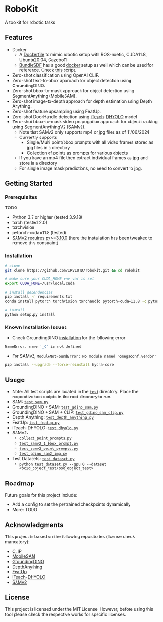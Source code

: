 # RoboKit
A toolkit for robotic tasks

## Features
- Docker
  - A [Dockerfile](docker/Dockerfile-ub20.04-ros-noetic-cuda11.8-gazebo) to mimic robotic setup with ROS-noetic, CUDA11.8, Ubuntu20.04, Gazebo11
  - [BundleSDF](https://github.com/NVlabs/BundleSDF) has a good [docker](https://github.com/NVlabs/BundleSDF?tab=readme-ov-file#dockerenvironment-setup) setup as well which can be used for reference. Check [this](docker/run_container.sh) script.
- Zero-shot classification using OpenAI CLIP.
- Zero-shot text-to-bbox approach for object detection using GroundingDINO.
- Zero-shot bbox-to-mask approach for object detection using SegmentAnything (MobileSAM).
- Zero-shot image-to-depth approach for depth estimation using Depth Anything.
- Zero-shot feature upsampling using FeatUp.
- Zero-shot DoorHandle detection using [iTeach](https://irvlutd.github.io/iTeach/)-[DHYOLO](https://huggingface.co/spaces/IRVLUTD/DH-YOLO) model
- Zero-shot bbox-to-mask video propogation approach for object tracking using SegmentAnythingV2 (SAMv2).
  - Note that SAMv2 only supports mp4 or jpg files as of 11/06/2024
  - Currently supports 
    - Single/Multi point/bbox prompts with all video frames stored as jpg files in a directory
    - Collection of points as prompts for various objects
  - If you have an mp4 file then extract individual frames as jpg and store in a directory
  - For single image mask predictions, no need to convert to jpg.

## Getting Started

### Prerequisites
TODO
- Python 3.7 or higher (tested 3.9.18)
- torch (tested 2.0)
- torchvision
- pytorch-cuda=11.8 (tested)
- [SAMv2 requires py>=3.10.0](https://github.com/facebookresearch/sam2/blob/c2ec8e14a185632b0a5d8b161928ceb50197eddc/setup.py#L171) (here the installation has been tweaked to remove this constraint)

### Installation
```sh
# clone
git clone https://github.com/IRVLUTD/robokit.git && cd robokit 

# make sure your CUDA_HOME env var is set
export CUDA_HOME=/usr/local/cuda

# install dependencies
pip install -r requirements.txt
conda install pytorch torchvision torchaudio pytorch-cuda=11.8 -c pytorch -c nvidia

# install
python setup.py install
```

### Known Installation Issues 
- Check GroundingDINO [installation](https://github.com/IDEA-Research/GroundingDINO?tab=readme-ov-file#hammer_and_wrench-install) for the following error
```sh
NameError: name '_C' is not defined
```
- For SAMv2, `ModuleNotFoundError: No module named 'omegaconf.vendor'`
```sh
pip install --upgrade --force-reinstall hydra-core
```

## Usage
- Note: All test scripts are located in the [`test`](test) directory. Place the respective test scripts in the root directory to run.
- SAM: [`test_sam.py`](test/test_sam.py)
- GroundingDINO + SAM: [`test_gdino_sam.py`](test/test_gdino_sam.py)
- GroundingDINO + SAM + CLIP: [`test_gdino_sam_clip.py`](test/test_gdino_sam_clip.py)
- Depth Anything: [`test_depth_anything.py`](test/test_depth_anything.py)
- FeatUp: [`test_featup.py`](test/test_featup.py)
- iTeach-DHYOLO: [`test_dhyolo.py`](test/test_dhyolo.py)
- SAMv2: 
  - [`collect_point_prompts.py`](test/collect_point_prompts.py)
  - [`test_samv2_1_bbox_prompt.py`](test/test_samv2_1_bbox_prompt.py)
  - [`test_samv2_point_prompts.py`](test/test_samv2_point_prompts.py)
  - [`test_gdino_sam2_img.py`](test/test_gdino_sam2_img.py)
- Test Datasets: [`test_dataset.py`](test/test_dataset.py)
  - `python test_dataset.py --gpu 0 --dataset <ocid_object_test/osd_object_test>`

## Roadmap

Future goals for this project include: 
- Add a config to set the pretrained checkpoints dynamically
- More: TODO

## Acknowledgments

This project is based on the following repositories (license check mandatory):
- [CLIP](https://github.com/openai/CLIP)
- [MobileSAM](https://github.com/ChaoningZhang/MobileSAM)
- [GroundingDINO](https://github.com/IDEA-Research/GroundingDINO)
- [DepthAnything](https://huggingface.co/docs/transformers/main/en/model_doc/depth_anything#transformers.DepthAnythingForDepthEstimation)
- [FeatUp](https://github.com/mhamilton723/FeatUp)
- [iTeach](https://irvlutd.github.io/iTeach/)-[DHYOLO](https://huggingface.co/spaces/IRVLUTD/DH-YOLO)
- [SAMv2](https://github.com/facebookresearch/sam2)


## License
This project is licensed under the MIT License. However, before using this tool please check the respective works for specific licenses.
